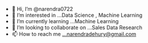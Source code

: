 - 👋 Hi, I’m @narendra0722
- 👀 I’m interested in ...Data Science , Machine Learning
- 🌱 I’m currently learning ...Machine Learning
- 💞️ I’m looking to collaborate on ...Sales Data Research
- 📫 How to reach me ...narendradehury@gmail.com

<!---
narendra0722/narendra0722 is a ✨ special ✨ repository because its `README.md` (this file) appears on your GitHub profile.
You can click the Preview link to take a look at your changes.
--->
